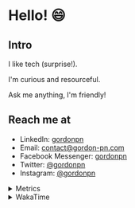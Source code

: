 # Hello! 😄

## Intro

I like tech (surprise!).

I'm curious and resourceful.

Ask me anything, I'm friendly!

## Reach me at

- LinkedIn: [gordonpn](https://www.linkedin.com/in/gordonpn/)
- Email: [contact@gordon-pn.com](mailto:contact@gordon-pn.com)
- Facebook Messenger: [gordonpn](https://www.messenger.com/t/Gordonpn)
- Twitter: [@gordonpn](https://twitter.com/Gordonpn)
- Instagram: [@gordonpn](https://www.instagram.com/gordonpn/)

<details>
  <summary>Metrics</summary>

  <img align="center" src="https://github.com/gordonpn/gordonpn/blob/master/github-metrics.svg" alt="GitHub Metrics">

</details>

<details>
  <summary>WakaTime</summary>

  <!--START_SECTION:waka-->
📊 **This Week I Spent My Time On** 

```text
💬 Programming Languages: 
Java                     2 hrs 37 mins       ████████████████░░░░░░░░░   63.94 % 
TypeScript               45 mins             █████░░░░░░░░░░░░░░░░░░░░   18.55 % 
Brazil Dependency Config 22 mins             ██░░░░░░░░░░░░░░░░░░░░░░░   09.08 % 
Text                     15 mins             ██░░░░░░░░░░░░░░░░░░░░░░░   06.13 % 
ERB                      2 mins              ░░░░░░░░░░░░░░░░░░░░░░░░░   01.07 % 

🔥 Editors: 
Intellijidea             4 hrs 6 mins        █████████████████████████   100.00 % 
```


 Last Updated on 25/04/2024 10:19:42 UTC
<!--END_SECTION:waka-->
</details>

